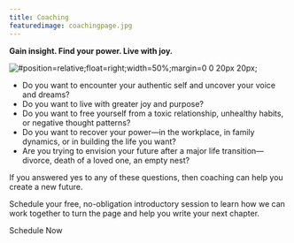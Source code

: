 ```yaml
---
title: Coaching
featuredimage: coachingpage.jpg
---
```

**Gain insight. Find your power. Live with joy.**

![](nina-bio.jpg "#position=relative;float=right;width=50%;margin=0 0 20px 20px;")

* Do you want to encounter your authentic self and uncover your voice and dreams?
* Do you want to live with greater joy and purpose?
* Do you want to free yourself from a toxic relationship, unhealthy habits, or negative thought patterns?
* Do you want to recover your power—in the workplace, in family dynamics, or in building the life you want?
* Are you trying to envision your future after a major life transition—divorce, death of a loved one, an empty nest?

If you answered yes to any of these questions, then coaching can help you create a new future. 

Schedule your free, no-obligation introductory session to learn how we can work together to turn the page and help you write your next chapter.

<!-- <div style="float:right;"><featured-products id="prod_JxZxiQjWAhhMpc"></featured-products></div> -->

<calendly-button align="left">Schedule Now</calendly-button>